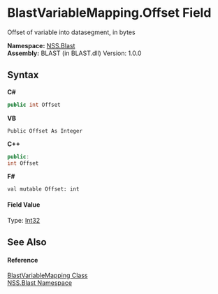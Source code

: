 # BlastVariableMapping.Offset Field
 

Offset of variable into datasegment, in bytes

**Namespace:**&nbsp;<a href="88b55311-4a89-0894-e27a-e157e443c7f7.md">NSS.Blast</a><br />**Assembly:**&nbsp;BLAST (in BLAST.dll) Version: 1.0.0

## Syntax

**C#**<br />
``` C#
public int Offset
```

**VB**<br />
``` VB
Public Offset As Integer
```

**C++**<br />
``` C++
public:
int Offset
```

**F#**<br />
``` F#
val mutable Offset: int
```


#### Field Value
Type: <a href="https://docs.microsoft.com/dotnet/api/system.int32" target="_blank" rel="noopener noreferrer">Int32</a>

## See Also


#### Reference
<a href="eb361662-785e-bcaa-4025-53c4d56c26e1.md">BlastVariableMapping Class</a><br /><a href="88b55311-4a89-0894-e27a-e157e443c7f7.md">NSS.Blast Namespace</a><br />